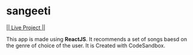 # sangeeti

[|| Live Project ||](https://monojit-sangeeti.netlify.app/)

This app is made using **ReactJS**. It recommends a set of songs baesd on the genre of choice of the user. It is Created with CodeSandbox.
